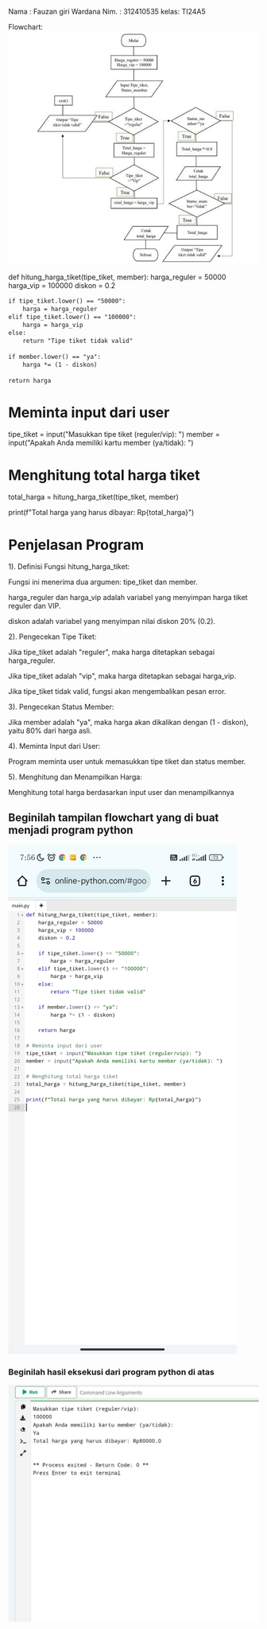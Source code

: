 Nama : Fauzan giri Wardana 
Nim. : 312410535
kelas: TI24A5 

Flowchart:
![.gambar1](fgw2.jpeg)


def hitung_harga_tiket(tipe_tiket, member):
    harga_reguler = 50000
    harga_vip = 100000
    diskon = 0.2

    if tipe_tiket.lower() == "50000":
        harga = harga_reguler
    elif tipe_tiket.lower() == "100000":
        harga = harga_vip
    else:
        return "Tipe tiket tidak valid"

    if member.lower() == "ya":
        harga *= (1 - diskon)

    return harga

# Meminta input dari user
tipe_tiket = input("Masukkan tipe tiket (reguler/vip): ")
member = input("Apakah Anda memiliki kartu member (ya/tidak): ")

# Menghitung total harga tiket
total_harga = hitung_harga_tiket(tipe_tiket, member)

print(f"Total harga yang harus dibayar: Rp{total_harga}")

# Penjelasan Program

1). Definisi Fungsi hitung_harga_tiket:

Fungsi ini menerima dua argumen: tipe_tiket dan member.

harga_reguler dan harga_vip adalah variabel yang menyimpan harga tiket reguler dan VIP.

diskon adalah variabel yang menyimpan nilai diskon 20% (0.2).

2). Pengecekan Tipe Tiket:

Jika tipe_tiket adalah "reguler", maka harga ditetapkan sebagai harga_reguler.

Jika tipe_tiket adalah "vip", maka harga ditetapkan sebagai harga_vip.

Jika tipe_tiket tidak valid, fungsi akan mengembalikan pesan error.

3). Pengecekan Status Member:

Jika member adalah "ya", maka harga akan dikalikan dengan (1 - diskon), yaitu 80% dari harga asli.

4). Meminta Input dari User:

Program meminta user untuk memasukkan tipe tiket dan status member.

5). Menghitung dan Menampilkan Harga:

Menghitung total harga berdasarkan input user dan menampilkannya


## Beginilah tampilan flowchart yang di buat menjadi program python
![.gambar2](fgw3.jpeg)

### Beginilah hasil eksekusi dari program python di atas
![.gambar3](fgw4.jpeg)
